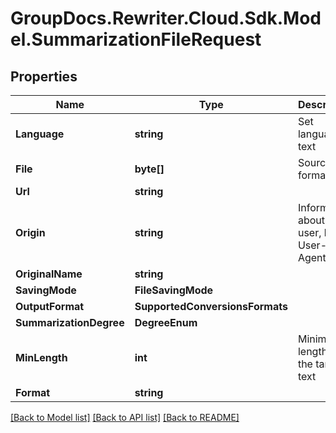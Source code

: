 # GroupDocs.Rewriter.Cloud.Sdk.Model.SummarizationFileRequest

## Properties

Name | Type | Description | Notes
------------ | ------------- | ------------- | -------------
**Language** | **string** | Set language of text | 
**File** | **byte[]** | Source file format | [optional] 
**Url** | **string** |  | [optional] 
**Origin** | **string** | Information about SDK user, like a User-Agent | [optional] 
**OriginalName** | **string** |  | [optional] 
**SavingMode** | **FileSavingMode** |  | [optional] 
**OutputFormat** | **SupportedConversionsFormats** |  | 
**SummarizationDegree** | **DegreeEnum** |  | [optional] 
**MinLength** | **int** | Minimum length of the target text | [optional] 
**Format** | **string** |  | [optional] 

[[Back to Model list]](../README.md#documentation-for-models) [[Back to API list]](../README.md#documentation-for-api-endpoints) [[Back to README]](../README.md)

